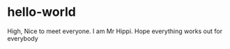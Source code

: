 # hello-world

  High, Nice to meet everyone.  I am Mr Hippi.  Hope everything works out for everybody
